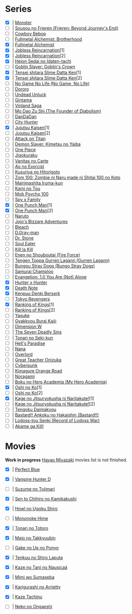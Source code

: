 # Series

- [x] | [Monster](https://myanimelist.net/anime/19/Monster?q=Monster&cat=anime)
- [ ] | [Sousou no Frieren (Frieren: Beyond Journey's End)](https://myanimelist.net/anime/52991/Sousou_no_Frieren)
- [ ] | [Cowboy Bebop](https://myanimelist.net/manga/173/Cowboy_Bebop?q=Cowboy%20Bebop&cat=manga)
- [ ] | [Fullmetal Alchemist: Brotherhood](https://myanimelist.net/anime/5114/Fullmetal_Alchemist__Brotherhood)
- [x] | [Fullmetal Alchemist](https://myanimelist.net/anime/121/Fullmetal_Alchemist)
- [x] | [Jobless Reincarnation](https://myanimelist.net/anime/39535/Mushoku_Tensei__Isekai_Ittara_Honki_Dasu)[1]
- [x] | [Jobless Reincarnation](https://myanimelist.net/anime/39535/Mushoku_Tensei__Isekai_Ittara_Honki_Dasu)[2]
- [x] | [Heion Sedai no Idaten-tachi](https://myanimelist.net/anime/42625/Heion_Sedai_no_Idaten-tachi)
- [ ] | [Goblin Slayer: Goblin's Crown](https://myanimelist.net/anime/39576/Goblin_Slayer__Goblins_Crown)
- [x] | [Tensei shitara Slime Datta Ken](https://myanimelist.net/anime/37430/Tensei_shitara_Slime_Datta_Ken/)[1]
- [x] | [Tensei shitara Slime Datta Ken](https://myanimelist.net/anime/37430/Tensei_shitara_Slime_Datta_Ken/)[2]
- [ ] | [No Game No Life (No Game, No Life)](https://myanimelist.net/anime/19815/No_Game_No_Life)
- [ ] | [Dororo](https://myanimelist.net/anime/37520/Dororo?q=dororo&cat=anime)
- [ ] | [Undead Unluck](https://myanimelist.net/anime/52741/Undead_Unluck)
- [ ] | [Gintama](https://myanimelist.net/anime/918/Gintama/)
- [ ] | [Vinland Saga](https://myanimelist.net/anime/37521/Vinland_Saga)
- [ ] | [Mo Dao Zu Shi (The Founder of Diabolism)](https://myanimelist.net/anime/37208/Mo_Dao_Zu_Shi)
- [ ] | [DanDaDan](https://myanimelist.net/anime/57334/Dandadan)
- [ ] | [City Hunter](https://myanimelist.net/anime/1473/City_Hunter_91)
- [x] | [Jujutsu Kaisen](https://myanimelist.net/anime/40748/Jujutsu_Kaisen_TV)[1]
- [ ] | [Jujutsu Kaisen](https://myanimelist.net/anime/51009/Jujutsu_Kaisen_2nd_Season)[2]
- [ ] | [Attack on Titan](https://myanimelist.net/anime/16498/Shingeki_no_Kyojin)
- [ ] | [Demon Slayer: Kimetsu no Yaiba](https://myanimelist.net/anime/38000/Kimetsu_no_Yaiba)
- [ ] | [One Piece](https://myanimelist.net/anime/21/One_Piece)
- [ ] | [Jigokuraku](https://myanimelist.net/anime/46569/Jigokuraku)
- [ ] | [Vanitas no Carte](https://myanimelist.net/anime/46569/Jigokuraku)
- [ ] | [Ao no Exorcist](https://myanimelist.net/anime/9919/Ao_no_Exorcist)
- [ ] | [Kusuriya no Hitorigoto](https://myanimelist.net/manga/107562/Kusuriya_no_Hitorigoto)
- [ ] | [Zom 100: Zombie ni Naru made ni Shitai 100 no Koto](https://myanimelist.net/anime/54112/Zom_100__Zombie_ni_Naru_made_ni_Shitai_100_no_Koto)
- [ ] | [Mairimashita Iruma-kun](https://myanimelist.net/anime/39196/Mairimashita_Iruma-kun)
- [ ] | [Kami no Tou](https://myanimelist.net/anime/40221/Kami_no_Tou)
- [ ] | [Mob Psycho 100](https://myanimelist.net/anime/32182/Mob_Psycho_100)
- [ ] | [Spy x Family](https://myanimelist.net/anime/50265/Spy_x_Family)
- [x] | [One Punch Man](https://myanimelist.net/anime/30276/One_Punch_Man)[1]
- [x] | [One Punch Man](https://myanimelist.net/anime/34134/One_Punch_Man_2nd_Season)[2]
- [ ] | [Naruto](https://myanimelist.net/anime/20/Naruto)
- [ ] | [Jojo's Bizzare Adventures](https://myanimelist.net/anime/14719/JoJo_no_Kimyou_na_Bouken_TV)
- [ ] | [Bleach](https://myanimelist.net/anime/269/Bleach)
- [ ] | [D.Gray-man](https://myanimelist.net/anime/1482/DGray-man)
- [ ] | [Dr. Stone](https://myanimelist.net/anime/38691/Dr_Stone)
- [ ] | [Soul Eater](https://myanimelist.net/anime/3588/Soul_Eater)
- [ ] | [Kill la Kill](https://myanimelist.net/anime/18679/Kill_la_Kill)
- [ ] | [Enen no Shouboutai (Fire Force)](https://myanimelist.net/anime/38671/Enen_no_Shouboutai)
- [ ] | [Tengen Toppa Gurren Lagann (Gurren Lagann)](https://myanimelist.net/anime/2001/Tengen_Toppa_Gurren_Lagann)
- [ ] | [Bungou Stray Dogs (Bungo Stray Dogs)](https://myanimelist.net/anime/31478/Bungou_Stray_Dogs)
- [ ] | [Samurai Champloo](https://myanimelist.net/anime/205/Samurai_Champloo)
- [ ] | [Evangelion: 1.0 You Are (Not) Alone](https://myanimelist.net/anime/2759/Evangelion__10_You_Are_Not_Alone)
- [x] | [Hunter x Hunter](https://myanimelist.net/anime/11061/Hunter_x_Hunter_2011)
- [x] | [Death Note](https://myanimelist.net/anime/1535/Death_Note)
- [x] | [Kenpuu Denki Berserk](https://myanimelist.net/anime/33/Kenpuu_Denki_Berserk)
- [ ] | [Tokyo Revengers](https://myanimelist.net/anime/42249/Tokyo_Revengers)
- [x] | [Ranking of Kings](https://myanimelist.net/anime/40834/Ousama_Ranking)[1]
- [ ] | [Ranking of Kings](https://myanimelist.net/anime/40834/Ousama_Ranking)[2]
- [ ] | [Yasuke](https://myanimelist.net/anime/43697/Yasuke)
- [ ] | [Gyakkyou Burai Kaiji](https://myanimelist.net/anime/3002/Gyakkyou_Burai_Kaiji__Ultimate_Survivor)
- [ ] | [Dimension W](https://myanimelist.net/anime/31163/Dimension_W)
- [ ] | [The Seven Deadly Sins](https://myanimelist.net/anime/23755/Nanatsu_no_Taizai)
- [ ] | [Tonari no Seki-kun](https://myanimelist.net/anime/18139/Tonari_no_Seki-kun/)
- [ ] | [Hell's Paradise](https://myanimelist.net/anime/46569/Jigokuraku)
- [ ] | [Nana](https://myanimelist.net/manga/28/Nana)
- [ ] | [Overlord](https://myanimelist.net/anime/29803/Overlord)
- [ ] | [Great Teacher Onizuka](https://myanimelist.net/anime/245/Great_Teacher_Onizuka)
- [ ] | [Cyberpunk](https://myanimelist.net/anime/42310/Cyberpunk__Edgerunners)
- [ ] | [Kimagure Orange Road](https://myanimelist.net/anime/1087/Kimagure_Orange%E2%98%86Road)
- [ ] | [Noragami](https://myanimelist.net/anime/20507/Noragami)
- [ ] | [Boku no Hero Academia (My Hero Academia)](https://myanimelist.net/anime/31964/Boku_no_Hero_Academia)
- [x] | [Oshi no Ko](https://myanimelist.net/anime/52034/Oshi_no_Ko)[1]
- [ ] | [Oshi no Ko](https://myanimelist.net/anime/52034/Oshi_no_Ko)[2]
- [x] | [Kage no Jitsuryokusha ni Naritakute!](https://myanimelist.net/anime/48316/Kage_no_Jitsuryokusha_ni_Naritakute)[1]
- [ ] | [Kage no Jitsuryokusha ni Naritakute!](https://myanimelist.net/anime/48316/Kage_no_Jitsuryokusha_ni_Naritakute)[2]
- [ ] | [Tengoku Daimakyou](https://myanimelist.net/anime/53393/Tengoku_Daimakyou)
- [ ] | [Bastard!! Ankoku no Hakaishin (Bastard!!)](https://myanimelist.net/anime/404/Bastard_Ankoku_no_Hakaishin)
- [ ] | [Lodoss-tou Senki (Record of Lodoss War)](https://myanimelist.net/anime/207/Lodoss-tou_Senki)
- [ ] | [Akame ga Kill!](https://myanimelist.net/anime/22199/Akame_Ga_Kill)

# Movies
**Work in progress** [Hayao Miyazaki](https://myanimelist.net/people/1870/Hayao_Miyazaki?q=hayao&cat=person) movies list is not finished.

- [x] | [Perfect Blue](https://myanimelist.net/anime/437/Perfect_Blue)
- [x] | [Vampire Hunter D](https://myanimelist.net/anime/543/Vampire_Hunter_D_2000?q=vampire%20hunter%20d&cat=anime)
- [ ] | [Suzume no Tojimari](https://myanimelist.net/anime/50594/Suzume_no_Tojimari)

- [x] | [Sen to Chihiro no Kamikakushi](https://myanimelist.net/anime/199/Sen_to_Chihiro_no_Kamikakushi)
- [x] | [Howl no Ugoku Shiro](https://myanimelist.net/anime/431/Howl_no_Ugoku_Shiro)
- [ ] | [Mononoke Hime](https://myanimelist.net/anime/164/Mononoke_Hime)
- [x] | [Tonari no Totoro](https://myanimelist.net/anime/523/Tonari_no_Totoro)
- [x] | [Majo no Takkyuubin](https://myanimelist.net/anime/512/Majo_no_Takkyuubin)
- [ ] | [Gake no Ue no Ponyo](https://myanimelist.net/anime/2890/Gake_no_Ue_no_Ponyo)
- [x] | [Tenkuu no Shiro Laputa](https://myanimelist.net/anime/513/Tenkuu_no_Shiro_Laputa)
- [x] | [Kaze no Tani no Nausicaä](https://myanimelist.net/anime/572/Kaze_no_Tani_no_Nausica%C3%A4)
- [x] | [Mimi wo Sumaseba](https://myanimelist.net/anime/585/Mimi_wo_Sumaseba)
- [x] | [Karigurashi no Arrietty](https://myanimelist.net/anime/7711/Karigurashi_no_Arrietty)
- [x] | [Kaze Tachinu](https://myanimelist.net/anime/16662/Kaze_Tachinu)
- [ ] | [Neko no Ongaeshi](https://myanimelist.net/anime/597/Neko_no_Ongaeshi)

